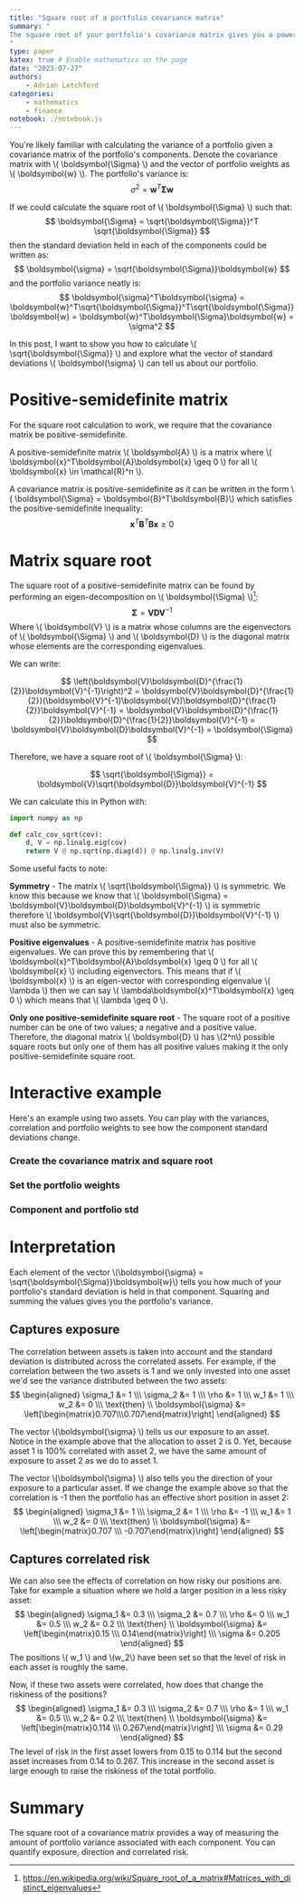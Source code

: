 ```yaml
---
title: "Square root of a portfolio covariance matrix"
summary: "
The square root of your portfolio's covariance matrix gives you a powerful way of understanding where your portfolio variance is coming from. Here I show how to calculate the square root and provide an interactive example to explore how it works.
"
type: paper
katex: true # Enable mathematics on the page
date: "2023-07-27"
authors:
    - Adrian Letchford
categories:
    - mathematics
    - finance
notebook: ./notebook.js
---
```


You're likely familiar with calculating the variance of a portfolio given a covariance matrix of the portfolio's components. Denote the covariance matrix with \\( \boldsymbol{\Sigma} \\) and the vector of portfolio weights as \\( \boldsymbol{w} \\). The portfolio's variance is:
$$
\sigma^2 = \boldsymbol{w}^T\boldsymbol{\Sigma}\boldsymbol{w}
$$

If we could calculate the square root of \\( \boldsymbol{\Sigma} \\) such that:
$$
\boldsymbol{\Sigma} = \sqrt{\boldsymbol{\Sigma}}^T \sqrt{\boldsymbol{\Sigma}}
$$
then the standard deviation held in each of the components could be written as:
$$
\boldsymbol{\sigma} = \sqrt{\boldsymbol{\Sigma}}\boldsymbol{w}
$$
and the portfolio variance neatly is:
$$
\boldsymbol{\sigma}^T\boldsymbol{\sigma}
= \boldsymbol{w}^T\sqrt{\boldsymbol{\Sigma}}^T\sqrt{\boldsymbol{\Sigma}}\boldsymbol{w}
= \boldsymbol{w}^T\boldsymbol{\Sigma}\boldsymbol{w}
= \sigma^2
$$

In this post, I want to show you how to calculate \\( \sqrt{\boldsymbol{\Sigma}} \\) and explore what the vector of standard deviations \\( \boldsymbol{\sigma} \\) can tell us about our portfolio.

# Positive-semidefinite matrix

For the square root calculation to work, we require that the covariance matrix be positive-semidefinite.

A positive-semidefinite matrix \\( \boldsymbol{A} \\) is a matrix where \\( \boldsymbol{x}^T\boldsymbol{A}\boldsymbol{x} \geq 0 \\) for all \\( \boldsymbol{x} \in \mathcal{R}^n \\).

A covariance matrix is positive-semidefinite as it can be written in the form \\( \boldsymbol{\Sigma} = \boldsymbol{B}^T\boldsymbol{B}\\) which satisfies the positive-semidefinite inequality:
$$
\boldsymbol{x}^T\boldsymbol{B}^T\boldsymbol{B}\boldsymbol{x} \geq 0
$$

# Matrix square root

The square root of a positive-semidefinite matrix can be found by performing an eigen-decomposition on \\( \boldsymbol{\Sigma} \\)[^1]:
$$
\boldsymbol{\Sigma} = \boldsymbol{V}\boldsymbol{D}\boldsymbol{V}^{-1}
$$
Where \\( \boldsymbol{V} \\) is a matrix whose columns are the eigenvectors of \\( \boldsymbol{\Sigma} \\) and \\( \boldsymbol{D} \\) is the diagonal matrix whose elements are the corresponding eigenvalues.

We can write:

$$
\left(\boldsymbol{V}\boldsymbol{D}^{\frac{1}{2}}\boldsymbol{V}^{-1}\right)^2
= \boldsymbol{V}\boldsymbol{D}^{\frac{1}{2}}(\boldsymbol{V}^{-1}\boldsymbol{V})\boldsymbol{D}^{\frac{1}{2}}\boldsymbol{V}^{-1}
= \boldsymbol{V}\boldsymbol{D}^{\frac{1}{2}}\boldsymbol{D}^{\frac{1}{2}}\boldsymbol{V}^{-1}
= \boldsymbol{V}\boldsymbol{D}\boldsymbol{V}^{-1}
= \boldsymbol{\Sigma}
$$

Therefore, we have a square root of \\( \boldsymbol{\Sigma} \\):

$$
\sqrt{\boldsymbol{\Sigma}} = \boldsymbol{V}\sqrt{\boldsymbol{D}}\boldsymbol{V}^{-1}
$$

We can calculate this in Python with:

```python
import numpy as np

def calc_cov_sqrt(cov):
    d, V = np.linalg.eig(cov)
    return V @ np.sqrt(np.diag(d)) @ np.linalg.inv(V)
```

Some useful facts to note:

**Symmetry** - The matrix \\( \sqrt{\boldsymbol{\Sigma}} \\) is symmetric. We know this because we know that \\( \boldsymbol{\Sigma} = \boldsymbol{V}\boldsymbol{D}\boldsymbol{V}^{-1} \\) is symmetric therefore \\( \boldsymbol{V}\sqrt{\boldsymbol{D}}\boldsymbol{V}^{-1} \\) must also be symmetric.

**Positive eigenvalues** - A positive-semidefinite matrix has positive eigenvalues. We can prove this by remembering that \\( \boldsymbol{x}^T\boldsymbol{A}\boldsymbol{x} \geq 0 \\) for all \\( \boldsymbol{x} \\) including eigenvectors. This means that if \\( \boldsymbol{x} \\) is an eigen-vector with corresponding eigenvalue \\( \lambda \\) then we can say \\( \lambda\boldsymbol{x}^T\boldsymbol{x} \geq 0 \\) which means that \\( \lambda \geq 0 \\).

**Only one positive-semidefinite square root** - The square root of a positive number can be one of two values; a negative and a positive value. Therefore, the diagonal matrix \\( \boldsymbol{D} \\) has \\(2^n\\) possible square roots but only one of them has all positive values making it the only positive-semidefinite square root.

<feature>

# Interactive example

Here's an example using two assets. You can play with the variances, correlation and portfolio weights to see how the component standard deviations change.

### Create the covariance matrix and square root

<div class="row align-items-center">
    <div class="col-12 col-md-6">
        <cell id="cov_matrix"></cell>
    </div>
    <div class="col-12 col-md-6">
        <cell id="viewof_std1"></cell>
        <cell id="viewof_std2"></cell>
        <cell id="viewof_rho"></cell>
    </div>
</div>

### Set the portfolio weights

<div class="row align-items-center">
    <div class="col-12 col-md-6">
        <cell id="w_vector"></cell>
    </div>
    <div class="col-12 col-md-6">
        <cell id="viewof_w1"></cell>
        <cell id="viewof_w2"></cell>
    </div>
</div>

### Component and portfolio std

<div class="row">
    <div class="col-12 col-md-6">
        <cell id="component_std"></cell>
    </div>
</div>

</feature>

# Interpretation

Each element of the vector \\(\boldsymbol{\sigma} = \sqrt{\boldsymbol{\Sigma}}\boldsymbol{w}\\) tells you how much of your portfolio's standard deviation is held in that component. Squaring and summing the values gives you the portfolio's variance.

## Captures exposure

The correlation between assets is taken into account and the standard deviation is distributed across the correlated assets. For example, if the correlation between the two assets is 1 and we only invested into one asset we'd see the variance distributed between the two assets:
$$
\begin{aligned}
\sigma_1 &= 1 \\\
\sigma_2 &= 1 \\\
\rho &= 1 \\\
w_1 &= 1 \\\
w_2 &= 0 \\\
\text{then} \\ \boldsymbol{\sigma} &= \left[\begin{matrix}0.707\\\0.707\end{matrix}\right]
\end{aligned}
$$

The vector \\(\boldsymbol{\sigma} \\) tells us our exposure to an asset. Notice in the example above that the allocation to asset 2 is 0. Yet, because asset 1 is 100% correlated with asset 2, we have the same amount of exposure to asset 2 as we do to asset 1.

The vector \\(\boldsymbol{\sigma} \\) also tells you the direction of your exposure to a particular asset. If we change the example above so that the correlation is -1 then the portfolio has an effective short position in asset 2:
$$
\begin{aligned}
\sigma_1 &= 1 \\\
\sigma_2 &= 1 \\\
\rho &= -1 \\\
w_1 &= 1 \\\
w_2 &= 0 \\\
\text{then} \\ \boldsymbol{\sigma} &= \left[\begin{matrix}0.707 \\\ -0.707\end{matrix}\right]
\end{aligned}
$$

## Captures correlated risk

We can also see the effects of correlation on how risky our positions are. Take for example a situation where we hold a larger position in a less risky asset:
$$
\begin{aligned}
\sigma_1 &= 0.3 \\\
\sigma_2 &= 0.7 \\\
\rho &= 0 \\\
w_1 &= 0.5 \\\
w_2 &= 0.2 \\\
\text{then} \\ \boldsymbol{\sigma} &= \left[\begin{matrix}0.15 \\\ 0.14\end{matrix}\right] \\\
\sigma &= 0.205
\end{aligned}
$$
The positions \\( w_1 \\) and \\(w_2\\) have been set so that the level of risk in each asset is roughly the same.

Now, if these two assets were correlated, how does that change the riskiness of the positions?
$$
\begin{aligned}
\sigma_1 &= 0.3 \\\
\sigma_2 &= 0.7 \\\
\rho &= 1 \\\
w_1 &= 0.5 \\\
w_2 &= 0.2 \\\
\text{then} \\ \boldsymbol{\sigma} &= \left[\begin{matrix}0.114 \\\ 0.267\end{matrix}\right] \\\
\sigma &= 0.29
\end{aligned}
$$
The level of risk in the first asset lowers from 0.15 to 0.114 but the second asset increases from 0.14 to 0.267. This increase in the second asset is large enough to raise the riskiness of the total portfolio.

# Summary

The square root of a covariance matrix provides a way of measuring the amount of portfolio variance associated with each component. You can quantify exposure, direction and correlated risk.

[^1]: https://en.wikipedia.org/wiki/Square_root_of_a_matrix#Matrices_with_distinct_eigenvalues
